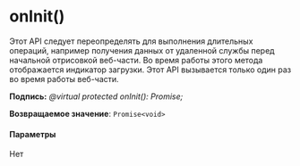 # <a name="oninit"></a>onInit()




Этот API следует переопределять для выполнения длительных операций, например получения данных от удаленной службы перед начальной отрисовкой веб-части. Во время работы этого метода отображается индикатор загрузки. Этот API вызывается только один раз во время работы веб-части.

**Подпись:** _@virtual protected onInit(): Promise<void>;_

**Возвращаемое значение**: `Promise<void>`





#### <a name="parameters"></a>Параметры
Нет


